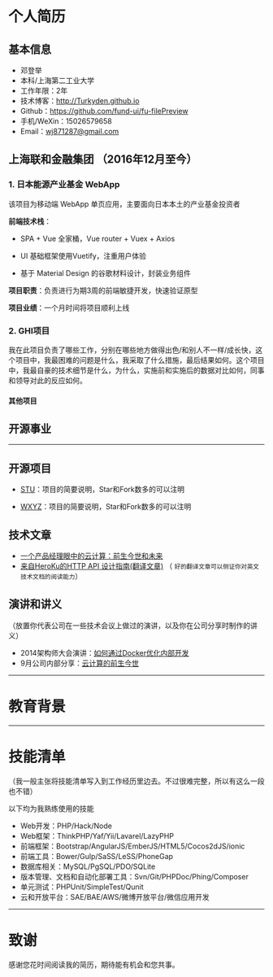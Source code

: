 # 个人简历

## 基本信息

- 邓登举
- 本科/上海第二工业大学
- 工作年限：2年
- 技术博客：http://Turkyden.github.io
- Github：https://github.com/fund-ui/fu-filePreview
- 手机/WeXin：15026579658
- Email：wj871287@gmail.com

## 上海联和金融集团 （2016年12月至今）

### 1. 日本能源产业基金 WebApp

该项目为移动端 WebApp 单页应用，主要面向日本本土的产业基金投资者

**前端技术栈**：

- SPA + Vue 全家桶，Vue router + Vuex + Axios

- UI 基础框架使用Vuetify，注重用户体验

- 基于 Material Design 的谷歌材料设计，封装业务组件

**项目职责**：负责进行为期3周的前端敏捷开发，快速验证原型

**项目业绩**：一个月时间将项目顺利上线

### 2. GHI项目

我在此项目负责了哪些工作，分别在哪些地方做得出色/和别人不一样/成长快，这个项目中，我最困难的问题是什么，我采取了什么措施，最后结果如何。这个项目中，我最自豪的技术细节是什么，为什么，实施前和实施后的数据对比如何，同事和领导对此的反应如何。

#### 其他项目

## 开源事业

---

## 开源项目

- [STU](http://github.com/yourname/projectname)：项目的简要说明，Star和Fork数多的可以注明

- [WXYZ](http://github.com/yourname/projectname)：项目的简要说明，Star和Fork数多的可以注明

## 技术文章

- [一个产品经理眼中的云计算：前生今世和未来](http://get.jobdeer.com/706.get)
- [来自HeroKu的HTTP API 设计指南(翻译文章)](http://get.jobdeer.com/343.get) （ ```好的翻译文章可以侧证你对英文技术文档的阅读能力```）

## 演讲和讲义
（放置你代表公司在一些技术会议上做过的演讲，以及你在公司分享时制作的讲义）

  - 2014架构师大会演讲：[如何通过Docker优化内部开发](http://jobdeer.com)
 - 9月公司内部分享：[云计算的前生今世](http://jobdeer.com)

---

 # 教育背景


---

# 技能清单
（我一般主张将技能清单写入到工作经历里边去。不过很难完整，所以有这么一段也不错）

以下均为我熟练使用的技能

- Web开发：PHP/Hack/Node
- Web框架：ThinkPHP/Yaf/Yii/Lavarel/LazyPHP
- 前端框架：Bootstrap/AngularJS/EmberJS/HTML5/Cocos2dJS/ionic
- 前端工具：Bower/Gulp/SaSS/LeSS/PhoneGap
- 数据库相关：MySQL/PgSQL/PDO/SQLite
- 版本管理、文档和自动化部署工具：Svn/Git/PHPDoc/Phing/Composer
- 单元测试：PHPUnit/SimpleTest/Qunit
- 云和开放平台：SAE/BAE/AWS/微博开放平台/微信应用开发

---


# 致谢
感谢您花时间阅读我的简历，期待能有机会和您共事。


